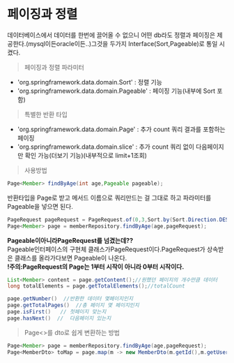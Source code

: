 # 페이징과 정렬
데이터베이스에서 데이터를 한번에 끌어올 수 없으니 어떤 db라도 정렬과 페이징은 제공한다.(mysql이든oracle이든..)그것을 두가지 Interface(Sort,Pageable)로 통일 시켰다.
> 페이징과 정렬 파라미터
* 'org.springframework.data.domain.Sort' : 정렬 기능
* 'org.springframework.data.domain.Pageable' : 페이징 기능(내부에 Sort 포함)
> 특별한 반환 타입
* 'org.springframework.data.domain.Page' : 추가 count 쿼리 결과를 포함하는 페이징
* 'org.springframework.data.domain.slice' : 추가 count 쿼리 없이 다음페이지만 확인 가능(더보기 기능)(내부적으로 limit+1조회)

> 사용방법
```java
Page<Member> findByAge(int age,Pageable pageable);
```
반환타입을 Page로 받고 메서드 이름으로 쿼리만드는 걸 그대로 하고 파라미터를 Pageable을 넣으면 된다.

```java
PageRequest pageRequest = PageRequest.of(0,3,Sort.by(Sort.Direction.DESC,"username"));
Page<Member> page = memberRepository.findByAge(age,pageRequest);
```
**Pageable이아니라PageRequest를 넘겼는데??**  
Pageable인터페이스의 구현체 클래스가PageRequest이다.PageRequest가 상속받은 클래스를 올라가다보면 Pageable이 나온다.  
**!주의:PageRequest의 Page는 1부터 시작이 아니라 0부터 시작이다.**

```java
List<Member> content = page.getContent();//원했던 페이지의 개수만큼 데이터
long totalElements = page.getTotalElements();//totalCount
```

```java
page.getNumber()  //반환한 데이터 몇페이지인지
page.getTotalPages()  //총 페이지 몇 페이지인지
page.isFirst()   // 첫페이지 맞는지
page.hasNext()  //  다음페이지 있는지
```

>Page<>를 dto로 쉽게 변환하는 방법
```java
Page<Member> page = memberRepository.findByAge(age,pageRequest);
Page<MemberDto> toMap = page.map(m -> new MemberDto(m.getId(),m.getUsername(),null));//map 은 내부의 타입을 바꾸는 메서드
```